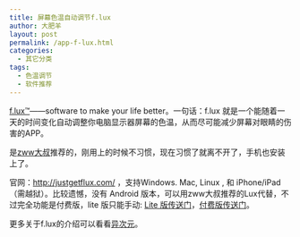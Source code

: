 ```yaml
---
title: 屏幕色温自动调节f.lux
author: 大肥羊
layout: post
permalink: /app-f-lux.html
categories:
  - 其它分类
tags:
  - 色温调节
  - 软件推荐
---
```

<a href="http://justgetflux.com/" target="_blank" rel="external nofollow">f.lux™</a>——software to make your life better。一句话：f.lux 就是一个能随着一天的时间变化自动调整你电脑显示器屏幕的色温，从而尽可能减少屏幕对眼睛的伤害的APP。  


  
是<a href="http://zww.me/computer-app-f-lux.z-turn" target="_blank" rel="external nofollow">zww大叔</a>推荐的，刚用上的时候不习惯，现在习惯了就离不开了，手机也安装上了。

官网：<a href="http://justgetflux.com/" target="_blank" rel="external nofollow">http://justgetflux.com/</a> ，支持Windows. Mac, Linux , 和 iPhone/iPad（需越狱）。比较遗憾，没有 Android 版本，可以用zww大叔推荐的Lux代替，不过完全功能是付费版，lite 版只能手动: <a href="https://play.google.com/store/apps/details?id=com.vitocassisi.luxlite" target="_blank" rel="external nofollow">Lite 版传送门</a>，<a href="https://play.google.com/store/apps/details?id=com.vito.lux" target="_blank" rel="external nofollow">付费版传送门</a>。

更多关于f.lux的介绍可以看看<a href="http://www.iplaysoft.com/flux.html" target="_blank" rel="external nofollow">异次元</a>。